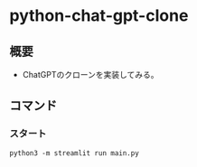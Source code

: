 # python-chat-gpt-clone

## 概要

- ChatGPTのクローンを実装してみる。

## コマンド

### スタート

```shell
python3 -m streamlit run main.py
```